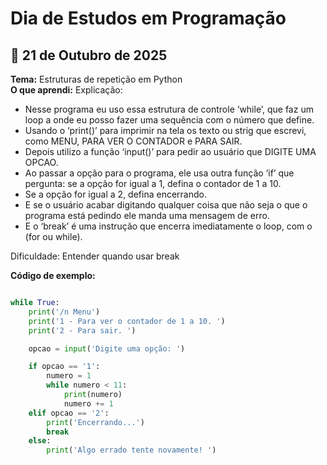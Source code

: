 # Dia de Estudos em Programação

## 📅 21 de Outubro de 2025
**Tema:** Estruturas de repetição em Python  
**O que aprendi:** 
Explicação: 
- Nesse programa eu uso essa estrutura de controle ‘while’, que faz um loop a onde eu posso fazer uma sequência com o número que define.
- Usando o ‘print()’ para imprimir na tela os texto ou strig que escrevi, como MENU, PARA VER O CONTADOR e PARA SAIR.
- Depois utilizo a função ‘input()’ para pedir ao usuário que DIGITE UMA OPCAO.
- Ao passar a opção para o programa, ele usa outra função ‘if’ que pergunta: se a opção for  igual a 1, defina o contador de 1 a 10.
- Se a opção for igual a 2, defina encerrando.
- E se o usuário acabar digitando qualquer coisa que não seja o que o programa está pedindo ele manda uma mensagem de erro.
- E o ‘break’ é uma instrução que encerra imediatamente o loop, com o (for ou while).

Dificuldade: Entender quando usar break 
 
**Código de exemplo:**
```python

while True:
    print('/n Menu')
    print('1 - Para ver o contador de 1 a 10. ')
    print('2 - Para sair. ')

    opcao = input('Digite uma opção: ')

    if opcao == '1':
        numero = 1
        while numero < 11:
            print(numero)
            numero += 1
    elif opcao == '2':
        print('Encerrando...')
        break
    else:
        print('Algo errado tente novamente! ')

